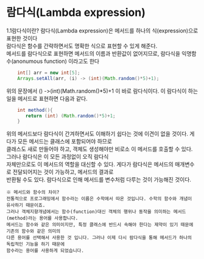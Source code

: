 # 람다식(Lambda expression)

1.1람다식이란?
람다식(Lambda expression)은 메서드를 하나의 식(expression)으로 표현한 것이다    
람다식은 함수를 간략하면서도 명확한 식으로 표현할 수 있게 해준다.   
메서드를 람다식으로 표현하면 메서드의 이름과 반환값이 없어지므로, 람다식을 익명함수(anonumous function) 이라고도 한다   

```java
    int[] arr = new int[5];
    Arrays.setAll(arr, (i) -> (int)(Math.random()*5)+1);
```

위의 문장에서 () ->(int)(Math.random()*5)+1 이 바로 람다식이다. 이 람다식이 하는 일을 메서드로 표현하면 다음과 같다.    

```java
    int method(){
       return (int) (Math.random()*5)+1;
    }
```

위의 메서드보다 람다식이 간겨하면서도 이해하기 쉽다는 것에 이견이 없을 것이다. 게다가 모든 메서드는 클래스에 포함되어야 하므로   
클래스도 새로 만들어야 하고, 객체도 생성해야만 비로소 이 메서드를 호출할 수 있다. 그러나 람다식은 이 모든 과정없이 오직 람다식  
자체만으로도 이 메서드의 역할을 대신할 수  있다. 게다가 람다식은 메서드의 매개변수로 전달되어지는 것이 가능하고, 메서드의 결과로    
반환될 수도 있다. 람다식으로 인해 메서드를 변수처럼 다루는 것이 가능해진 것이다.     

```
※ 메서드와 함수의 차이?     
전통적으로 프로그래밍에서 함수라는 이름은 수학에서 따온 것입니다. 수학의 함수와 개념이 유사하기 때문이죠.   
그러나 객체지향개념에서는 함수(function)대신 객체의 행위나 동작을 의미하는 메서드(method)라는 용어를 사용합니다.    
메서드는 함수와 같은 의미이지만, 특정 클래스에 반드시 속해야 한다는 제약이 있기 때문에  기존의 함수와 같은 의미의   
다른 용어를 선택해서 사용한 것 입니다. 그러나 이제 다시 람다식을 통해 메서드가 하나의 독립적인 기능을 하기 때문에 
함수라는 용어를 사용하게 되었습니다.